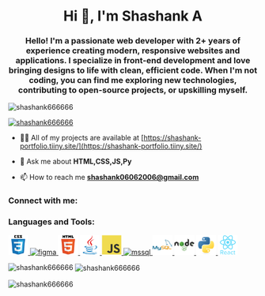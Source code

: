 
<h1 align="center">Hi 👋, I'm Shashank A</h1>
<h3 align="center">Hello! I'm a passionate web developer with 2+ years of experience creating modern, responsive websites and applications. I specialize in front-end development and love bringing designs to life with clean, efficient code. When I'm not coding, you can find me exploring new technologies, contributing to open-source projects, or upskilling myself.</h3>

<p align="left"> <img src="https://komarev.com/ghpvc/?username=shashank666666&label=Profile%20views&color=0e75b6&style=flat" alt="shashank666666" /> </p>

<p align="left"> <a href="https://github.com/ryo-ma/github-profile-trophy"><img src="https://github-profile-trophy.vercel.app/?username=shashank666666" alt="shashank666666" /></a> </p>

- 👨‍💻 All of my projects are available at [https://shashank-portfolio.tiiny.site/](https://shashank-portfolio.tiiny.site/)

- 💬 Ask me about **HTML,CSS,JS,Py**

- 📫 How to reach me **shashank06062006@gmail.com**

<h3 align="left">Connect with me:</h3>
<p align="left">
</p>

<h3 align="left">Languages and Tools:</h3>
<p align="left"> <a href="https://www.w3schools.com/css/" target="_blank" rel="noreferrer"> <img src="https://raw.githubusercontent.com/devicons/devicon/master/icons/css3/css3-original-wordmark.svg" alt="css3" width="40" height="40"/> </a> <a href="https://www.figma.com/" target="_blank" rel="noreferrer"> <img src="https://www.vectorlogo.zone/logos/figma/figma-icon.svg" alt="figma" width="40" height="40"/> </a> <a href="https://www.w3.org/html/" target="_blank" rel="noreferrer"> <img src="https://raw.githubusercontent.com/devicons/devicon/master/icons/html5/html5-original-wordmark.svg" alt="html5" width="40" height="40"/> </a> <a href="https://www.java.com" target="_blank" rel="noreferrer"> <img src="https://raw.githubusercontent.com/devicons/devicon/master/icons/java/java-original.svg" alt="java" width="40" height="40"/> </a> <a href="https://developer.mozilla.org/en-US/docs/Web/JavaScript" target="_blank" rel="noreferrer"> <img src="https://raw.githubusercontent.com/devicons/devicon/master/icons/javascript/javascript-original.svg" alt="javascript" width="40" height="40"/> </a> <a href="https://www.microsoft.com/en-us/sql-server" target="_blank" rel="noreferrer"> <img src="https://www.svgrepo.com/show/303229/microsoft-sql-server-logo.svg" alt="mssql" width="40" height="40"/> </a> <a href="https://www.mysql.com/" target="_blank" rel="noreferrer"> <img src="https://raw.githubusercontent.com/devicons/devicon/master/icons/mysql/mysql-original-wordmark.svg" alt="mysql" width="40" height="40"/> </a> <a href="https://nodejs.org" target="_blank" rel="noreferrer"> <img src="https://raw.githubusercontent.com/devicons/devicon/master/icons/nodejs/nodejs-original-wordmark.svg" alt="nodejs" width="40" height="40"/> </a> <a href="https://www.python.org" target="_blank" rel="noreferrer"> <img src="https://raw.githubusercontent.com/devicons/devicon/master/icons/python/python-original.svg" alt="python" width="40" height="40"/> </a> <a href="https://reactjs.org/" target="_blank" rel="noreferrer"> <img src="https://raw.githubusercontent.com/devicons/devicon/master/icons/react/react-original-wordmark.svg" alt="react" width="40" height="40"/> </a> </p>

<p><img align="left" src="https://github-readme-stats.vercel.app/api/top-langs?username=shashank666666&show_icons=true&locale=en&layout=compact" alt="shashank666666" /></p>

<p>&nbsp;<img align="center" src="https://github-readme-stats.vercel.app/api?username=shashank666666&show_icons=true&locale=en" alt="shashank666666" /></p>

<p><img align="center" src="https://github-readme-streak-stats.herokuapp.com/?user=shashank666666&" alt="shashank666666" /></p>
